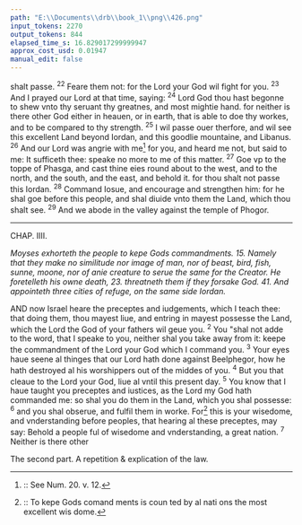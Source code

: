 ```yaml
---
path: "E:\\Documents\\drb\\book_1\\png\\426.png"
input_tokens: 2270
output_tokens: 844
elapsed_time_s: 16.829017299999947
approx_cost_usd: 0.01947
manual_edit: false
---
```

shalt passe. <sup>22</sup> Feare them not: for the Lord your God wil fight for you. <sup>23</sup> And I prayed our Lord at that time, saying: <sup>24</sup> Lord God thou hast begonne to shew vnto thy seruant thy greatnes, and most mightie hand. for neither is there other God either in heauen, or in earth, that is able to doe thy workes, and to be compared to thy strength. <sup>25</sup> I wil passe ouer therfore, and wil see this excellent Land beyond Iordan, and this goodlie mountaine, and Libanus. <sup>26</sup> And our Lord was angrie with me[^1] for you, and heard me not, but said to me: It sufficeth thee: speake no more to me of this matter. <sup>27</sup> Goe vp to the toppe of Phasga, and cast thine eies round about to the west, and to the north, and the south, and the east, and behold it. for thou shalt not passe this Iordan. <sup>28</sup> Command Iosue, and encourage and strengthen him: for he shal goe before this people, and shal diuide vnto them the Land, which thou shalt see. <sup>29</sup> And we abode in the valley against the temple of Phogor.

<hr>

CHAP. IIII.

*Moyses exhorteth the people to kepe Gods commandments. 15. Namely that they make no similitude nor image of man, nor of beast, bird, fish, sunne, moone, nor of anie creature to serue the same for the Creator. He foretelleth his owne death, 23. threatneth them if they forsake God. 41. And appointeth three cities of refuge, on the same side Iordan.*

AND now Israel heare the preceptes and iudgements, which I teach thee: that doing them, thou mayest liue, and entring in mayest possesse the Land, which the Lord the God of your fathers wil geue you. <sup>2</sup> You "shal not adde to the word, that I speake to you, neither shal you take away from it: keepe the commandment of the Lord your God which I command you. <sup>3</sup> Your eyes haue seene al thinges that our Lord hath done against Beelphegor, how he hath destroyed al his worshippers out of the middes of you. <sup>4</sup> But you that cleaue to the Lord your God, liue al vntil this present day. <sup>5</sup> You know that I haue taught you preceptes and iustices, as the Lord my God hath commanded me: so shal you do them in the Land, which you shal possesse: <sup>6</sup> and you shal obserue, and fulfil them in worke. For[^2] this is your wisedome, and vnderstanding before peoples, that hearing al these preceptes, may say: Behold a people ful of wisedome and vnderstanding, a great nation. <sup>7</sup> Neither is there other

[^1]: :: See Num. 20. v. 12.

[^2]: :: To kepe Gods comand ments is coun ted by al nati ons the most excellent wis dome.

<aside>The second part.
A repetition & explication of the law.</aside>